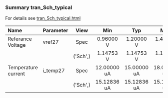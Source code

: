 ### Summary tran_Sch_typical

For details see <a href='tran_Sch_typical.html'>tran_Sch_typical.html</a>

|**Name**|**Parameter**|**View**|**Min** | **Typ** | **Max**|
|:---|:---|:---:|:---:|:---:|:---:|
|Referance Voltage|vref27 | Spec | 0.96000 V | 1.20000 V | 1.44000 V |
| | | ('Sch',)|1.14753 V | 1.14753 V | 1.14753 V |
|Temperature current|i\_temp27 | Spec | 12.00000 uA | 15.00000 uA | 18.00000 uA |
| | | ('Sch',)|15.12836 uA | 15.12836 uA | 15.12836 uA |
